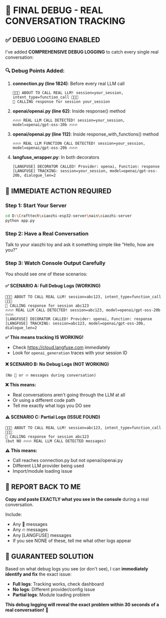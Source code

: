 # 🚨 FINAL DEBUG - REAL CONVERSATION TRACKING 

## ✅ DEBUG LOGGING ENABLED

I've added **COMPREHENSIVE DEBUG LOGGING** to catch every single real conversation:

### 🔍 Debug Points Added:

1. **connection.py (line 1824)**: Before every real LLM call
   ```
   🚨🚨🚨 ABOUT TO CALL REAL LLM! session=your_session, intent_type=function_call 🚨🚨🚨
   🚨 CALLING response for session your_session
   ```

2. **openai/openai.py (line 62)**: Inside response() method
   ```
   🔥🔥🔥 REAL LLM CALL DETECTED! session=your_session, model=openai/gpt-oss-20b 🔥🔥🔥
   ```

3. **openai/openai.py (line 112)**: Inside response_with_functions() method  
   ```
   🔥🔥🔥 REAL LLM FUNCTION CALL DETECTED! session=your_session, model=openai/gpt-oss-20b 🔥🔥🔥
   ```

4. **langfuse_wrapper.py**: In both decorators
   ```
   [LANGFUSE] DECORATOR CALLED! Provider: openai, Function: response
   [LANGFUSE] TRACKING: session=your_session, model=openai/gpt-oss-20b, dialogue_len=2
   ```

## 🚀 IMMEDIATE ACTION REQUIRED

### Step 1: Start Your Server
```bash
cd D:\Crafttech\xiaozhi-esp32-server\main\xiaozhi-server
python app.py
```

### Step 2: Have a Real Conversation
Talk to your xiaozhi toy and ask it something simple like "Hello, how are you?"

### Step 3: Watch Console Output Carefully

You should see one of these scenarios:

#### ✅ **SCENARIO A: Full Debug Logs (WORKING)**
```
🚨🚨🚨 ABOUT TO CALL REAL LLM! session=abc123, intent_type=function_call 🚨🚨🚨
🚨 CALLING response for session abc123
🔥🔥🔥 REAL LLM CALL DETECTED! session=abc123, model=openai/gpt-oss-20b 🔥🔥🔥
[LANGFUSE] DECORATOR CALLED! Provider: openai, Function: response
[LANGFUSE] TRACKING: session=abc123, model=openai/gpt-oss-20b, dialogue_len=2
```
**✅ This means tracking IS WORKING!** 
- Check https://cloud.langfuse.com immediately
- Look for `openai_generation` traces with your session ID

#### ❌ **SCENARIO B: No Debug Logs (NOT WORKING)**
```
(No 🚨 or 🔥 messages during conversation)
```
**❌ This means:**
- Real conversations aren't going through the LLM at all
- Or using a different code path
- Tell me exactly what logs you DO see

#### ⚠️ **SCENARIO C: Partial Logs (ISSUE FOUND)**
```
🚨🚨🚨 ABOUT TO CALL REAL LLM! session=abc123, intent_type=function_call 🚨🚨🚨
🚨 CALLING response for session abc123
(but NO 🔥🔥🔥 REAL LLM CALL DETECTED messages)
```
**⚠️ This means:**
- Call reaches connection.py but not openai/openai.py
- Different LLM provider being used
- Import/module loading issue

## 📝 REPORT BACK TO ME

**Copy and paste EXACTLY what you see in the console** during a real conversation.

Include:
- Any 🚨 messages
- Any 🔥 messages  
- Any [LANGFUSE] messages
- If you see NONE of these, tell me what other logs appear

## 🎯 GUARANTEED SOLUTION

Based on what debug logs you see (or don't see), I can **immediately identify and fix** the exact issue:

- **Full logs**: Tracking works, check dashboard
- **No logs**: Different provider/config issue  
- **Partial logs**: Module loading problem

**This debug logging will reveal the exact problem within 30 seconds of a real conversation!** 🚀